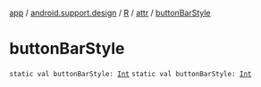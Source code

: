 [app](../../../index.md) / [android.support.design](../../index.md) / [R](../index.md) / [attr](index.md) / [buttonBarStyle](.)

# buttonBarStyle

`static val buttonBarStyle: `[`Int`](https://kotlinlang.org/api/latest/jvm/stdlib/kotlin/-int/index.html)
`static val buttonBarStyle: `[`Int`](https://kotlinlang.org/api/latest/jvm/stdlib/kotlin/-int/index.html)